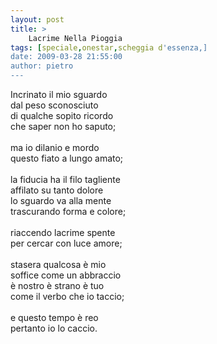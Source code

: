 ```yaml
---
layout: post
title: >
    Lacrime Nella Pioggia
tags: [speciale,onestar,scheggia d'essenza,]
date: 2009-03-28 21:55:00
author: pietro
---
```

Incrinato il mio sguardo<br/>dal peso sconosciuto<br/>di qualche sopito ricordo<br/>che saper non ho saputo;<br/><br/>ma io dilanio e mordo<br/>questo fiato a lungo amato;<br/><br/>la fiducia ha il filo tagliente<br/>affilato su tanto dolore<br/>lo sguardo va alla mente<br/>trascurando forma e colore;<br/><br/>riaccendo lacrime spente<br/>per cercar con luce amore;<br/><br/>stasera qualcosa è mio<br/>soffice come un abbraccio<br/>è nostro è strano è tuo<br/>come il verbo che io taccio;<br/><br/>e questo tempo è reo<br/>pertanto io lo caccio.
